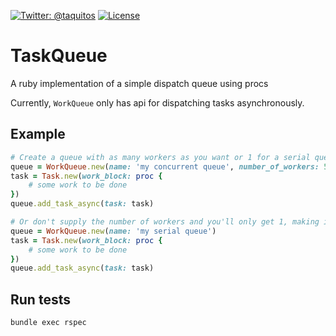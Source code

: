[![Twitter: @taquitos](https://img.shields.io/badge/contact-@taquitos-blue.svg?style=flat)](https://twitter.com/taquitos)
[![License](https://img.shields.io/badge/license-MIT-green.svg?style=flat)](https://github.com/fastlane/TaskQueue/blob/master/LICENSE)

# TaskQueue
A ruby implementation of a simple dispatch queue using procs

Currently, `WorkQueue` only has api for dispatching tasks asynchronously.

## Example

```ruby
# Create a queue with as many workers as you want or 1 for a serial queue 
queue = WorkQueue.new(name: 'my concurrent queue', number_of_workers: 5)
task = Task.new(work_block: proc { 
	# some work to be done
})
queue.add_task_async(task: task)
```

```ruby
# Or don't supply the number of workers and you'll only get 1, making it a serial queue 
queue = WorkQueue.new(name: 'my serial queue')
task = Task.new(work_block: proc { 
	# some work to be done
})
queue.add_task_async(task: task)
```

## Run tests

```
bundle exec rspec
```
